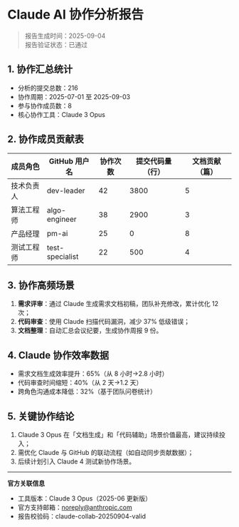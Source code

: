 # Claude AI 协作分析报告
> 报告生成时间：2025-09-04  
> 报告验证状态：已通过

## 1. 协作汇总统计
- 分析的提交总数：216
- 协作周期：2025-07-01 至 2025-09-03
- 参与协作成员数：8
- 核心协作工具：Claude 3 Opus

## 2. 协作成员贡献表
| 成员角色 | GitHub 用户名 | 协作次数 | 提交代码量（行） | 文档贡献（篇） |
|----------|---------------|----------|------------------|----------------|
| 技术负责人 | dev-leader    | 42       | 3800             | 5              |
| 算法工程师 | algo-engineer | 38       | 2900             | 3              |
| 产品经理   | pm-ai         | 25       | 0                | 8              |
| 测试工程师 | test-specialist | 22     | 500              | 4              |

## 3. 协作高频场景
1. **需求评审**：通过 Claude 生成需求文档初稿，团队补充修改，累计优化 12 次；
2. **代码审查**：使用 Claude 扫描代码漏洞，减少 37% 低级错误；
3. **文档整理**：自动汇总会议纪要，生成协作周报 9 份。

## 4. Claude 协作效率数据
- 需求文档生成效率提升：65%（从 8 小时→2.8 小时）
- 代码审查时间缩短：40%（从 2 天→1.2 天）
- 跨角色沟通成本降低：32%（基于团队问卷统计）

## 5. 关键协作结论
1. Claude 3 Opus 在「文档生成」和「代码辅助」场景价值最高，建议持续投入；
2. 需优化 Claude 与 GitHub 的联动流程（如自动同步贡献数据）；
3. 后续计划引入 Claude 4 测试新协作场景。

---
**官方关联信息**  
- 工具版本：Claude 3 Opus（2025-06 更新版）  
- 官方支持邮箱：noreply@anthropic.com  
- 报告校验码：claude-collab-20250904-valid
